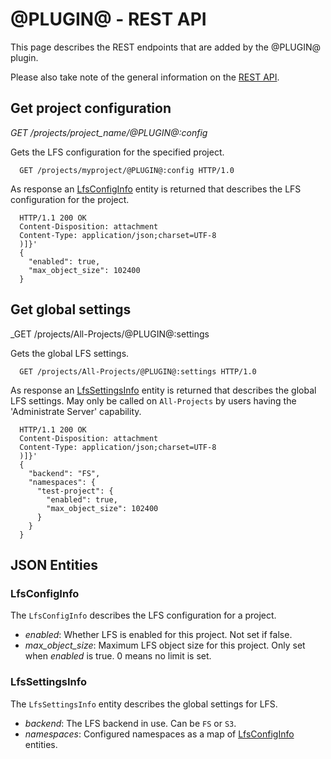 # @PLUGIN@ -  REST API

This page describes the REST endpoints that are added by the @PLUGIN@ plugin.

Please also take note of the general information on the
[REST API](../../../Documentation/rest-api.html).

## Get project configuration

_GET /projects/project_name/@PLUGIN@:config_

Gets the LFS configuration for the specified project.

```
  GET /projects/myproject/@PLUGIN@:config HTTP/1.0
```

As response an [LfsConfigInfo](#lfs-config-info) entity is returned that
describes the LFS configuration for the project.

```
  HTTP/1.1 200 OK
  Content-Disposition: attachment
  Content-Type: application/json;charset=UTF-8
  )]}'
  {
    "enabled": true,
    "max_object_size": 102400
  }
```


## Get global settings

_GET /projects/All-Projects/@PLUGIN@:settings

Gets the global LFS settings.

```
  GET /projects/All-Projects/@PLUGIN@:settings HTTP/1.0
```

As response an [LfsSettingsInfo](#lfs-settings-info) entity is returned that
describes the global LFS settings. May only be called on `All-Projects` by
users having the 'Administrate Server' capability.

```
  HTTP/1.1 200 OK
  Content-Disposition: attachment
  Content-Type: application/json;charset=UTF-8
  )]}'
  {
    "backend": "FS",
    "namespaces": {
      "test-project": {
        "enabled": true,
        "max_object_size": 102400
      }
    }
  }
```

## JSON Entities

### <a id="lfs-config-info"></a>LfsConfigInfo

The `LfsConfigInfo` describes the LFS configuration for a project.

* _enabled_: Whether LFS is enabled for this project. Not set if false.
* _max_object_size_: Maximum LFS object size for this project. Only set when
_enabled_ is true. 0 means no limit is set.

### <a id="lfs-settings-info"></a>LfsSettingsInfo

The `LfsSettingsInfo` entity describes the global settings for LFS.

* _backend_: The LFS backend in use. Can be `FS` or `S3`.
* _namespaces_: Configured namespaces as a map of [LfsConfigInfo](#lfs-config-info)
entities.
